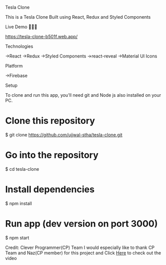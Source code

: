 Tesla Clone

This is a Tesla Clone Built using React, Redux and Styled Components

Live Demo 🚀🚀🚀

https://tesla-clone-b501f.web.app/

Technologies

->React
->Redux
->Styled Components
->react-reveal
->Material UI Icons

Platform

->Firebase

Setup

To clone and run this app, you'll need git and Node js also installed on your PC.

# Clone this repository

$ git clone https://github.com/ujjwal-stha/tesla-clone.git

# Go into the repository

$ cd tesla-clone

# Install dependencies

$ npm install

# Run app (dev version on port 3000)

$ npm start

Credit: Clever Programmer(CP) Team
I would especially like to thank CP Team and Naz(CP member) for this project and Click <a href="https://www.youtube.com/watch?v=lUeS9Wsj6dk">Here</a> to check out the video
